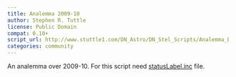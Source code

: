 ```yaml
---
title: Analemma 2009-10
author: Stephen R. Tuttle
license: Public Domain
compat: 0.10+
script_url: http://www.stuttle1.com/DN_Astro/DN_Stel_Scripts/Analemma_DN.ssc
categories: community
---
```

An analemma over 2009-10. For this script need <a href="http://www.stuttle1.com/DN_Astro/DN_Stel_Scripts/statusLabel.inc">statusLabel.inc</a> file.